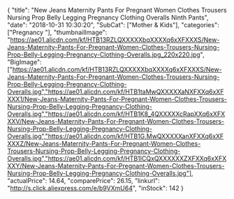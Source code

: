 {
	"title": "New Jeans Maternity Pants For Pregnant Women Clothes Trousers Nursing Prop Belly Legging Pregnancy Clothing Overalls Ninth Pants",
	"date": "2018-10-31 10:30:20",
	"SubCat": ["Mother & Kids"],
	"categories": ["Pregnancy "],
	"thumbnailImage": "https://ae01.alicdn.com/kf/HTB13RZLQXXXXXbqXXXXq6xXFXXXS/New-Jeans-Maternity-Pants-For-Pregnant-Women-Clothes-Trousers-Nursing-Prop-Belly-Legging-Pregnancy-Clothing-Overalls.jpg_220x220.jpg",
	"BigImage": ["https://ae01.alicdn.com/kf/HTB13RZLQXXXXXbqXXXXq6xXFXXXS/New-Jeans-Maternity-Pants-For-Pregnant-Women-Clothes-Trousers-Nursing-Prop-Belly-Legging-Pregnancy-Clothing-Overalls.jpg","https://ae01.alicdn.com/kf/HTB1taMwQXXXXXaNXFXXq6xXFXXX1/New-Jeans-Maternity-Pants-For-Pregnant-Women-Clothes-Trousers-Nursing-Prop-Belly-Legging-Pregnancy-Clothing-Overalls.jpg","https://ae01.alicdn.com/kf/HTB1K8_4QXXXXXcRapXXq6xXFXXXV/New-Jeans-Maternity-Pants-For-Pregnant-Women-Clothes-Trousers-Nursing-Prop-Belly-Legging-Pregnancy-Clothing-Overalls.jpg","https://ae01.alicdn.com/kf/HTB1G.MwQXXXXXanXFXXq6xXFXXXZ/New-Jeans-Maternity-Pants-For-Pregnant-Women-Clothes-Trousers-Nursing-Prop-Belly-Legging-Pregnancy-Clothing-Overalls.jpg","https://ae01.alicdn.com/kf/HTB1ICQxQXXXXXXZXFXXq6xXFXXXY/New-Jeans-Maternity-Pants-For-Pregnant-Women-Clothes-Trousers-Nursing-Prop-Belly-Legging-Pregnancy-Clothing-Overalls.jpg"],
	"actualPrice": 14.64,
	"comparePrice": 26.15,
	"linkurl": "http://s.click.aliexpress.com/e/b9VXmU64",
	"inStock": 142
}
